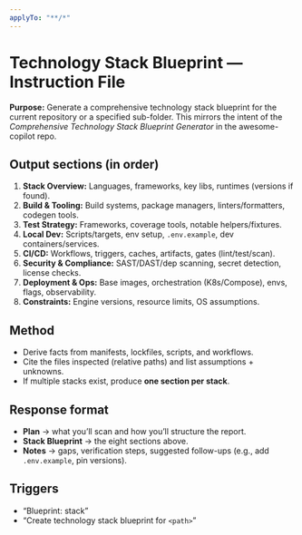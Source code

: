 ```yaml
---
applyTo: "**/*"
---
```

# Technology Stack Blueprint — Instruction File

**Purpose:** Generate a comprehensive technology stack blueprint for the current repository or a specified sub-folder. This mirrors the intent of the *Comprehensive Technology Stack Blueprint Generator* in the awesome-copilot repo.

## Output sections (in order)
1. **Stack Overview:** Languages, frameworks, key libs, runtimes (versions if found).
2. **Build & Tooling:** Build systems, package managers, linters/formatters, codegen tools.
3. **Test Strategy:** Frameworks, coverage tools, notable helpers/fixtures.
4. **Local Dev:** Scripts/targets, env setup, `.env.example`, dev containers/services.
5. **CI/CD:** Workflows, triggers, caches, artifacts, gates (lint/test/scan).
6. **Security & Compliance:** SAST/DAST/dep scanning, secret detection, license checks.
7. **Deployment & Ops:** Base images, orchestration (K8s/Compose), envs, flags, observability.
8. **Constraints:** Engine versions, resource limits, OS assumptions.

## Method
- Derive facts from manifests, lockfiles, scripts, and workflows.
- Cite the files inspected (relative paths) and list assumptions + unknowns.
- If multiple stacks exist, produce **one section per stack**.

## Response format
- **Plan** → what you’ll scan and how you’ll structure the report.
- **Stack Blueprint** → the eight sections above.
- **Notes** → gaps, verification steps, suggested follow-ups (e.g., add `.env.example`, pin versions).

## Triggers
- “Blueprint: stack”
- “Create technology stack blueprint for `<path>`”

